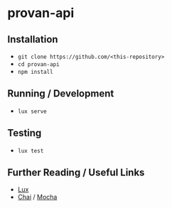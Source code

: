 # provan-api

## Installation

*   `git clone https://github.com/<this-repository>`
*   `cd provan-api`
*   `npm install`

## Running / Development

*   `lux serve`

## Testing

*   `lux test`

## Further Reading / Useful Links
*   [Lux](https://github.com/postlight/lux/)
*   [Chai](http://chaijs.com/) / [Mocha](http://mochajs.org/)
